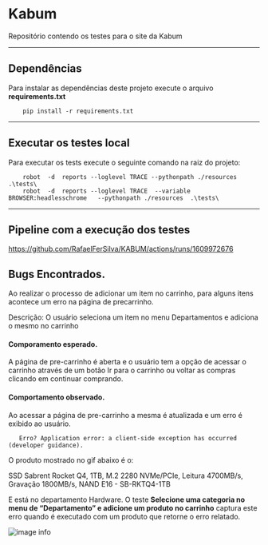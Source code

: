 # Kabum


Repositório contendo os testes para o site da Kabum

----

## Dependências
Para instalar as dependências deste projeto execute o arquivo **requirements.txt**
        
        pip install -r requirements.txt
        
---

## Executar os testes local
Para executar os tests execute o seguinte comando na raiz do projeto:

        robot  -d  reports --loglevel TRACE --pythonpath ./resources  .\tests\
        robot  -d  reports --loglevel TRACE  --variable BROWSER:headlesschrome   --pythonpath ./resources  .\tests\

---

## Pipeline com a execução dos testes
https://github.com/RafaelFerSilva/KABUM/actions/runs/1609972676

## Bugs Encontrados.
Ao realizar o processo de adicionar um item no carrinho, para alguns itens acontece um erro na página de precarrinho.

Descrição:
O usuário seleciona um item no menu Departamentos e adiciona o mesmo no carrinho

#### Comporamento esperado.
A página de pre-carrinho é aberta e o usuário tem a opção de acessar o carrinho através de um botão Ir para o carrinho ou voltar as compras clicando em continuar comprando.

#### Comportamento observado.
Ao acessar a página de pre-carrinho a mesma é atualizada e um erro é exibido ao usuário.

       Erro? Application error: a client-side exception has occurred (developer guidance).  

O produto mostrado no gif abaixo é o:

SSD Sabrent Rocket Q4, 1TB, M.2 2280 NVMe/PCIe, Leitura 4700MB/s, Gravação 1800MB/s, NAND E16 - SB-RKTQ4-1TB

E está no departamento Hardware. O teste **Selecione uma categoria no menu de “Departamento” e adicione um produto no carrinho** captura este erro quando é executado com um produto que retorne o erro relatado.

![image info](Erro_tela_precarrinho.gif)
